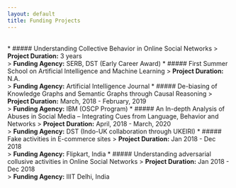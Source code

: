 ```yaml
---
layout: default
title: Funding Projects
---
```

<br/>
 * ##### Understanding Collective Behavior in Online Social Networks
	> <b>Project Duration:</b> 3 years <br/>
	> <b>Funding Agency:</b> SERB, DST (Early Career Award)
 * ##### First Summer School on Artificial Intelligence and Machine Learning
	> <b>Project Duration:</b> N.A. <br/>
	> <b>Funding Agency:</b> Artificial Intelligence Journal
 * ##### De-biasing of Knowledge Graphs and Semantic Graphs through Causal Reasoning
	> <b>Project Duration:</b> March, 2018 - February, 2019 <br/>
	> <b>Funding Agency:</b> IBM (OSCP Program)
 * ##### An In-depth Analysis of Abuses in Social Media – Integrating Cues from Language, Behavior and Networks
	> <b>Project Duration:</b> April, 2018 - March, 2020 <br/>
	> <b>Funding Agency:</b> DST (Indo-UK collaboration through UKEIRI)
 * ##### Fake activities in E-commerce sites
 	> <b> Project Duration:</b> Jan 2018 - Dec 2018 <br/>
	> <b> Funding Agency:</b> Flipkart, India
 * ##### Understanding adversarial collusive activities in Online Social Networks
	> <b>Project Duration:</b> Jan 2018 - Dec 2018 <br/>
	> <b>Funding Agency:</b> IIIT Delhi, India
